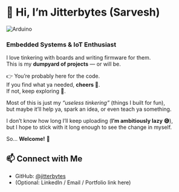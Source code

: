 # 👋 Hi, I’m Jitterbytes (Sarvesh)  
![Arduino](https://img.shields.io/badge/Arduino-Nano-blue?logo=arduino)

### Embedded Systems & IoT Enthusiast  

I love tinkering with boards and writing firmware for them.  
This is my **dumpyard of projects** — or will be.  

👉 You’re probably here for the code.  
If you find what ya needed, **cheers 🍻**.  
If not, keep exploring **🚀**.  

Most of this is just my *“useless tinkering”* (things I built for fun),  
but maybe it’ll help ya, spark an idea, or even teach ya something.  

I don’t know how long I’ll keep uploading (**I’m ambitiously lazy 😅**),  
but I hope to stick with it long enough to see the change in myself.  

So… **Welcome!** 🚀  

## 📫 Connect with Me  
- GitHub: [@jitterbytes](https://github.com/jitterbytes)  
- (Optional: LinkedIn / Email / Portfolio link here)  
